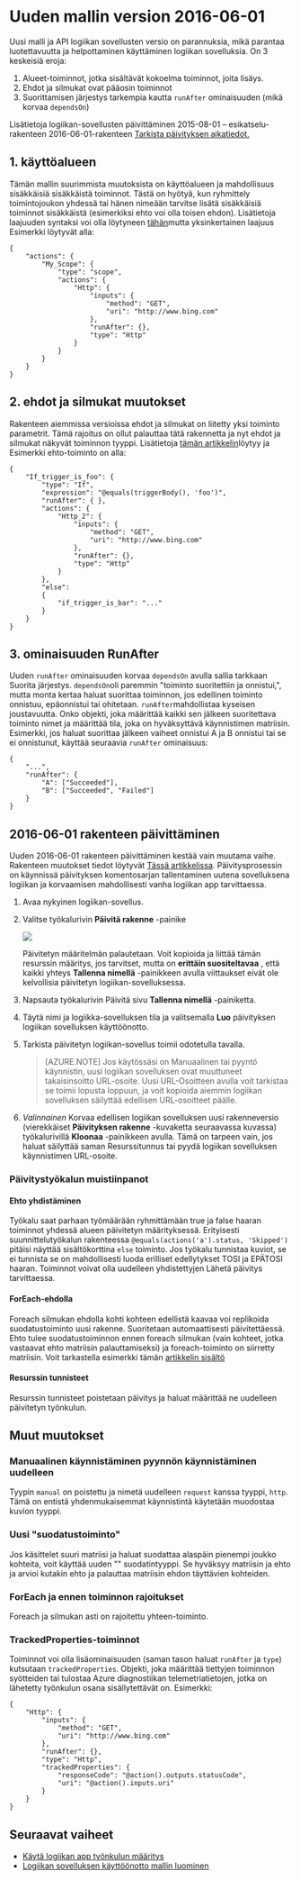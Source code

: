 <properties 
    pageTitle="Uuden mallin version 2016-06-01 | Microsoft Azure" 
    description="Opettele kirjoittamaan JSON määrittelyn logiikan sovelluksia uusin versio" 
    authors="jeffhollan" 
    manager="dwrede" 
    editor="" 
    services="logic-apps" 
    documentationCenter=""/>

<tags
    ms.service="logic-apps"
    ms.workload="integration"
    ms.tgt_pltfrm="na"
    ms.devlang="na"
    ms.topic="article"
    ms.date="07/25/2016"
    ms.author="jehollan"/>
    
# <a name="new-schema-version-2016-06-01"></a>Uuden mallin version 2016-06-01

Uusi malli ja API logiikan sovellusten versio on parannuksia, mikä parantaa luotettavuutta ja helpottaminen käyttäminen logiikan sovelluksia. On 3 keskeisiä eroja:

1. Alueet-toiminnot, jotka sisältävät kokoelma toiminnot, joita lisäys.
1. Ehdot ja silmukat ovat pääosin toiminnot
1. Suorittamisen järjestys tarkempia kautta `runAfter` ominaisuuden (mikä korvaa `dependsOn`)

Lisätietoja logiikan-sovellusten päivittäminen 2015-08-01 – esikatselu-rakenteen 2016-06-01-rakenteen [Tarkista päivityksen aikatiedot.](#upgrading-to-2016-06-01-schema)


## <a name="1-scopes"></a>1. käyttöalueen

Tämän mallin suurimmista muutoksista on käyttöalueen ja mahdollisuus sisäkkäisiä sisäkkäistä toiminnot.  Tästä on hyötyä, kun ryhmittely toimintojoukon yhdessä tai hänen nimeään tarvitse lisätä sisäkkäisiä toiminnot sisäkkäistä (esimerkiksi ehto voi olla toisen ehdon).  Lisätietoja laajuuden syntaksi voi olla löytyneen [tähän](app-service-logic-loops-and-scopes.md)mutta yksinkertainen laajuus Esimerkki löytyvät alla:


```
{
    "actions": {
        "My_Scope": {
            "type": "scope",
            "actions": {                
                "Http": {
                    "inputs": {
                        "method": "GET",
                        "uri": "http://www.bing.com"
                    },
                    "runAfter": {},
                    "type": "Http"
                }
            }
        }
    }
}
```

## <a name="2-conditions-and-loops-changes"></a>2. ehdot ja silmukat muutokset

Rakenteen aiemmissa versioissa ehdot ja silmukat on liitetty yksi toiminto parametrit.  Tämä rajoitus on ollut palauttaa tätä rakennetta ja nyt ehdot ja silmukat näkyvät toiminnon tyyppi.  Lisätietoja [tämän artikkelin](app-service-logic-loops-and-scopes.md)löytyy ja Esimerkki ehto-toiminto on alla:

```
{
    "If_trigger_is_foo": {
        "type": "If",
        "expression": "@equals(triggerBody(), 'foo')",
        "runAfter": { },
        "actions": {
            "Http_2": {
                "inputs": {
                    "method": "GET",
                    "uri": "http://www.bing.com"
                },
                "runAfter": {},
                "type": "Http"
            }
        },
        "else": 
        {
            "if_trigger_is_bar": "..."
        }      
    }
}
```

## <a name="3-runafter-property"></a>3. ominaisuuden RunAfter

Uuden `runAfter` ominaisuuden korvaa `dependsOn` avulla sallia tarkkaan Suorita järjestys.  `dependsOn`oli paremmin "toiminto suoritettiin ja onnistui,", mutta monta kertaa haluat suorittaa toiminnon, jos edellinen toiminto onnistuu, epäonnistui tai ohitetaan.  `runAfter`mahdollistaa kyseisen joustavuutta.  Onko objekti, joka määrittää kaikki sen jälkeen suoritettava toiminto nimet ja määrittää tila, joka on hyväksyttävä käynnistimen matriisin.  Esimerkki, jos haluat suorittaa jälkeen vaiheet onnistui A ja B onnistui tai se ei onnistunut, käyttää seuraavia `runAfter` ominaisuus:

```
{
    "...",
    "runAfter": {
        "A": ["Succeeded"],
        "B": ["Succeeded", "Failed"]
    }
}
```

## <a name="upgrading-to-2016-06-01-schema"></a>2016-06-01 rakenteen päivittäminen

Uuden 2016-06-01 rakenteen päivittäminen kestää vain muutama vaihe.  Rakenteen muutokset tiedot löytyvät [Tässä artikkelissa](app-service-logic-schema-2016-04-01.md).  Päivitysprosessin on käynnissä päivityksen komentosarjan tallentaminen uutena sovelluksena logiikan ja korvaamisen mahdollisesti vanha logiikan app tarvittaessa.

1. Avaa nykyinen logiikan-sovellus.
1. Valitse työkalurivin **Päivitä rakenne** -painike
   
    ![][1]
   
    Päivitetyn määritelmän palautetaan.  Voit kopioida ja liittää tämän resurssin määritys, jos tarvitset, mutta on **erittäin suositeltavaa** , että kaikki yhteys **Tallenna nimellä** -painikkeen avulla viittaukset eivät ole kelvollisia päivitetyn logiikan-sovelluksessa.
1. Napsauta työkalurivin Päivitä sivu **Tallenna nimellä** -painiketta.
1. Täytä nimi ja logiikka-sovelluksen tila ja valitsemalla **Luo** päivityksen logiikan sovelluksen käyttöönotto.
1. Tarkista päivitetyn logiikan-sovellus toimii odotetulla tavalla.

    >[AZURE.NOTE] Jos käytössäsi on Manuaalinen tai pyyntö käynnistin, uusi logiikan sovelluksen ovat muuttuneet takaisinsoitto URL-osoite.  Uusi URL-Osoitteen avulla voit tarkistaa se toimii lopusta loppuun, ja voit kopioida aiemmin logiikan sovelluksen säilyttää edellisen URL-osoitteet päälle.

1. *Valinnainen* Korvaa edellisen logiikan sovelluksen uusi rakenneversio (vierekkäiset **Päivityksen rakenne** -kuvaketta seuraavassa kuvassa) työkalurivillä **Kloonaa** -painikkeen avulla.  Tämä on tarpeen vain, jos haluat säilyttää saman Resurssitunnus tai pyydä logiikan sovelluksen käynnistimen URL-osoite.

### <a name="upgrade-tool-notes"></a>Päivitystyökalun muistiinpanot

#### <a name="condition-mapping"></a>Ehto yhdistäminen

Työkalu saat parhaan työmäärään ryhmittämään true ja false haaran toiminnot yhdessä alueen päivitetyn määrityksessä.  Erityisesti suunnittelutyökalun rakenteessa `@equals(actions('a').status, 'Skipped')` pitäisi näyttää sisältökorttina `else` toiminto.  Jos työkalu tunnistaa kuviot, se ei tunnista se on mahdollisesti luoda erilliset edellytykset TOSI ja EPÄTOSI haaran.  Toiminnot voivat olla uudelleen yhdistettyjen Lähetä päivitys tarvittaessa.

#### <a name="foreach-with-condition"></a>ForEach-ehdolla
  
Foreach silmukan ehdolla kohti kohteen edellistä kaavaa voi replikoida suodatustoiminto uusi rakenne.  Suoritetaan automaattisesti päivitettäessä.  Ehto tulee suodatustoiminnon ennen foreach silmukan (vain kohteet, jotka vastaavat ehto matriisin palauttamiseksi) ja foreach-toiminto on siirretty matriisin.  Voit tarkastella esimerkki tämän [artikkelin sisältö](app-service-logic-loops-and-scopes.md)

#### <a name="resource-tags"></a>Resurssin tunnisteet

Resurssin tunnisteet poistetaan päivitys ja haluat määrittää ne uudelleen päivitetyn työnkulun.

## <a name="other-changes"></a>Muut muutokset

### <a name="manual-trigger-renamed-to-request-trigger"></a>Manuaalinen käynnistäminen pyynnön käynnistäminen uudelleen

Tyypin `manual` on poistettu ja nimetä uudelleen `request` kanssa tyyppi, `http`.  Tämä on entistä yhdenmukaisemmat käynnistintä käytetään muodostaa kuvion tyyppi.

### <a name="new-filter-action"></a>Uusi "suodatustoiminto"

Jos käsittelet suuri matriisi ja haluat suodattaa alaspäin pienempi joukko kohteita, voit käyttää uuden "" suodatintyyppi.  Se hyväksyy matriisin ja ehto ja arvioi kutakin ehto ja palauttaa matriisin ehdon täyttävien kohteiden.

### <a name="foreach-and-until-action-restrictions"></a>ForEach ja ennen toiminnon rajoitukset

Foreach ja silmukan asti on rajoitettu yhteen-toiminto.

### <a name="trackedproperties-on-actions"></a>TrackedProperties-toiminnot

Toiminnot voi olla lisäominaisuuden (saman tason haluat `runAfter` ja `type`) kutsutaan `trackedProperties`.  Objekti, joka määrittää tiettyjen toiminnon syötteiden tai tulostaa Azure diagnostiikan telemetriatietojen, jotka on lähetetty työnkulun osana sisällytettävät on.  Esimerkki:

```
{                
    "Http": {
        "inputs": {
            "method": "GET",
            "uri": "http://www.bing.com"
        },
        "runAfter": {},
        "type": "Http",
        "trackedProperties": {
            "responseCode": "@action().outputs.statusCode",
            "uri": "@action().inputs.uri"
        }
    }
}
```

## <a name="next-steps"></a>Seuraavat vaiheet
- [Käytä logiikan app työnkulun määritys](app-service-logic-author-definitions.md)
- [Logiikan sovelluksen käyttöönotto mallin luominen](app-service-logic-create-deploy-template.md)


<!-- Image references -->
[1]: ./media/app-service-logic-schema-2016-04-01/upgradeButton.png
